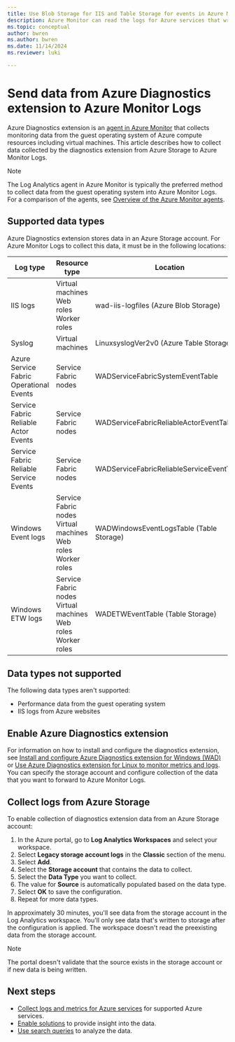 ```yaml
---
title: Use Blob Storage for IIS and Table Storage for events in Azure Monitor | Microsoft Docs
description: Azure Monitor can read the logs for Azure services that write diagnostics to Azure Table Storage or IIS logs written to Azure Blob Storage.
ms.topic: conceptual
author: bwren
ms.author: bwren
ms.date: 11/14/2024
ms.reviewer: luki

---
```


# Send data from Azure Diagnostics extension to Azure Monitor Logs

Azure Diagnostics extension is an [agent in Azure Monitor](../agents/agents-overview.md) that collects monitoring data from the guest operating system of Azure compute resources including virtual machines. This article describes how to collect data collected by the diagnostics extension from Azure Storage to Azure Monitor Logs.

> [!NOTE]
> The Log Analytics agent in Azure Monitor is typically the preferred method to collect data from the guest operating system into Azure Monitor Logs. For a comparison of the agents, see [Overview of the Azure Monitor agents](../agents/agents-overview.md).

## Supported data types

Azure Diagnostics extension stores data in an Azure Storage account. For Azure Monitor Logs to collect this data, it must be in the following locations:

| Log type | Resource type | Location |
| --- | --- | --- |
| IIS logs |Virtual machines <br> Web roles <br> Worker roles |wad-iis-logfiles (Azure Blob Storage) |
| Syslog |Virtual machines |LinuxsyslogVer2v0 (Azure Table Storage) |
| Azure Service Fabric Operational Events |Service Fabric nodes |WADServiceFabricSystemEventTable |
| Service Fabric Reliable Actor Events |Service Fabric nodes |WADServiceFabricReliableActorEventTable |
| Service Fabric Reliable Service Events |Service Fabric nodes |WADServiceFabricReliableServiceEventTable |
| Windows Event logs |Service Fabric nodes <br> Virtual machines <br> Web roles <br> Worker roles |WADWindowsEventLogsTable (Table Storage) |
| Windows ETW logs |Service Fabric nodes <br> Virtual machines <br> Web roles <br> Worker roles |WADETWEventTable (Table Storage) |

## Data types not supported

The following data types aren't supported:

- Performance data from the guest operating system
- IIS logs from Azure websites

## Enable Azure Diagnostics extension

For information on how to install and configure the diagnostics extension, see [Install and configure Azure Diagnostics extension for Windows (WAD)](../agents/diagnostics-extension-windows-install.md) or [Use Azure Diagnostics extension for Linux to monitor metrics and logs](/azure/virtual-machines/extensions/diagnostics-linux). You can specify the storage account and configure collection of the data that you want to forward to Azure Monitor Logs.

## Collect logs from Azure Storage

To enable collection of diagnostics extension data from an Azure Storage account:

1. In the Azure portal, go to **Log Analytics Workspaces** and select your workspace.
1. Select **Legacy storage account logs** in the **Classic** section of the menu.
1. Select **Add**.
1. Select the **Storage account** that contains the data to collect.
1. Select the **Data Type** you want to collect.
1. The value for **Source** is automatically populated based on the data type.
1. Select **OK** to save the configuration.
1. Repeat for more data types.

In approximately 30 minutes, you'll see data from the storage account in the Log Analytics workspace. You'll only see data that's written to storage after the configuration is applied. The workspace doesn't read the preexisting data from the storage account.

> [!NOTE]
> The portal doesn't validate that the source exists in the storage account or if new data is being written.

## Next steps

* [Collect logs and metrics for Azure services](../essentials/resource-logs.md#send-to-log-analytics-workspace) for supported Azure services.
* [Enable solutions](/previous-versions/azure/azure-monitor/insights/solutions) to provide insight into the data.
* [Use search queries](../logs/log-query-overview.md) to analyze the data.

